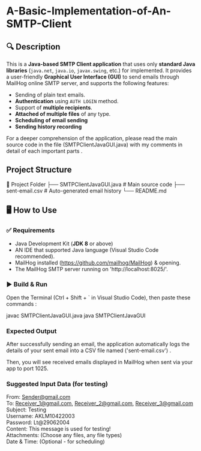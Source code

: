 # A-Basic-Implementation-of-An-SMTP-Client

## 🔍 Description

This is a **Java-based SMTP Client application** that uses only **standard Java libraries** (`java.net`, `java.io`, `javax.swing`, etc.) for implemented. It provides a user-friendly **Graphical User Interface (GUI)** to send emails through MailHog online SMTP server, and supports the following features:

- Sending of plain text emails.
- **Authentication** using `AUTH LOGIN` method.
- Support of **multiple recipients**.
- **Attached of multiple files** of any type.
- **Scheduling of email sending** 
- **Sending history recording** 

> 

For a deeper comprehension of the application, please read the main source code in the file (SMTPClientJavaGUI.java) with my comments in detail of each important parts .



## Project Structure 
📁 Project Folder
├── SMTPClientJavaGUI.java       # Main source code
├── sent-email.csv               # Auto-generated email history
└── README.md                   


## 🖥️ How to Use

### ✅ Requirements

- Java Development Kit (**JDK 8** or above)
- AN IDE that supported Java language  (Visual Studio Code recommended).
- MailHog installed (https://github.com/mailhog/MailHog) & opening.
- The MailHog SMTP server running on 'http://localhost:8025/'.



### ▶️ Build & Run

Open the Terminal (Ctrl + Shift + ` in Visual Studio Code), then paste these commands : 

javac SMTPClientJavaGUI.java
java SMTPClientJavaGUI



### Expected Output
After successfully sending an email, the application automatically logs the details of your sent email into a CSV file named ('sent-email.csv') .

Then, you will see received emails displayed in MailHog when sent via your app to port 1025.





### Suggested Input Data (for testing)

From: Sender@gmail.com  
To: Receiver_1@gmail.com, Receiver_2@gmail.com, Receiver_3@gmail.com  
Subject: Testing  
Username: AKLM10422003  
Password: Lt@29062004  
Content: This message is used for testing!  
Attachments: (Choose any files, any file types)  
Date & Time: (Optional - for scheduling)

